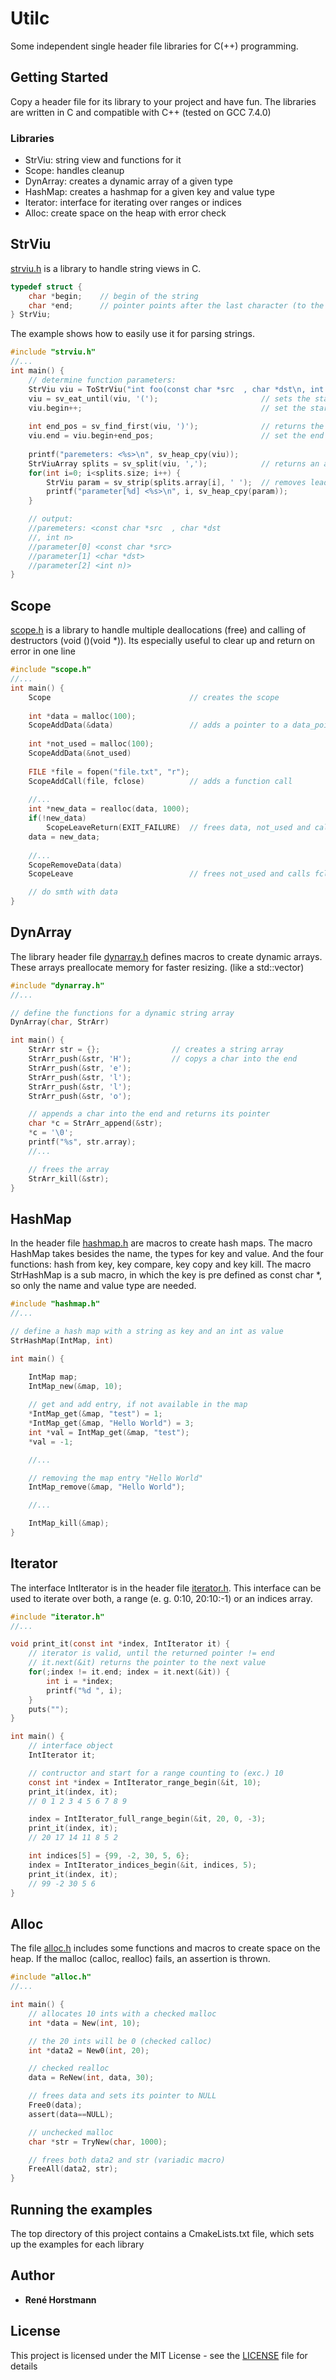 # Utilc
Some independent single header file libraries for C(++) programming.

## Getting Started
Copy a header file for its library to your project and have fun.
The libraries are written in C and compatible with C++ (tested on GCC 7.4.0)

### Libraries
* StrViu: string view and functions for it
* Scope: handles cleanup
* DynArray: creates a dynamic array of a given type
* HashMap: creates a hashmap for a given key and value type
* Iterator: interface for iterating over ranges or indices
* Alloc: create space on the heap with error check


## StrViu
[strviu.h](include/utilc/strviu.h) is a library to handle string views in C.
```c
typedef struct {
    char *begin;    // begin of the string
    char *end;      // pointer points after the last character (to the \0 for a cstring)
} StrViu;
```
The example shows how to easily use it for parsing strings.
```c
#include "strviu.h"
//...
int main() {
    // determine function parameters:
    StrViu viu = ToStrViu("int foo(const char *src  , char *dst\n, int n);");
    viu = sv_eat_until(viu, '(');                       // sets the start of the view to the next '('
    viu.begin++;                                        // set the start after the '('
    
    int end_pos = sv_find_first(viu, ')');              // returns the first index of ')'
    viu.end = viu.begin+end_pos;                        // set the end to the ')'
    
    printf("paremeters: <%s>\n", sv_heap_cpy(viu));
    StrViuArray splits = sv_split(viu, ',');            // returns an array of views, seperated by ','
    for(int i=0; i<splits.size; i++) {
        StrViu param = sv_strip(splits.array[i], ' ');  // removes leading and ending ' ' (+ \t,\n)
        printf("parameter[%d] <%s>\n", i, sv_heap_cpy(param));
    }

    // output:
    //paremeters: <const char *src  , char *dst
    //, int n>
    //parameter[0] <const char *src>
    //parameter[1] <char *dst>
    //parameter[2] <int n)>
}
```

## Scope
[scope.h](include/utilc/scope.h) is a library to handle multiple deallocations (free) and calling of destructors (void ()(void *)).
Its especially useful to clear up and return on error in one line
```c
#include "scope.h"
//...
int main() {
    Scope                               // creates the scope
    
    int *data = malloc(100);
    ScopeAddData(&data)                 // adds a pointer to a data_pointer
    
    int *not_used = malloc(100);
    ScopeAddData(&not_used)
    
    FILE *file = fopen("file.txt", "r");
    ScopeAddCall(file, fclose)          // adds a function call 
    
    //...
    int *new_data = realloc(data, 1000);
    if(!new_data)
        ScopeLeaveReturn(EXIT_FAILURE)  // frees data, not_used and calls fclose(file), then returns 1
    data = new_data;
    
    //...
    ScopeRemoveData(data)
    ScopeLeave                          // frees not_used and calls fclose(file)

    // do smth with data
}
```

## DynArray
The library header file [dynarray.h](include/utilc/dynarray.h) defines macros to create dynamic arrays.
These arrays preallocate memory for faster resizing.
(like a std::vector)
```c
#include "dynarray.h"
//...

// define the functions for a dynamic string array
DynArray(char, StrArr)

int main() {
    StrArr str = {};                // creates a string array
    StrArr_push(&str, 'H');         // copys a char into the end
    StrArr_push(&str, 'e');
    StrArr_push(&str, 'l');
    StrArr_push(&str, 'l');
    StrArr_push(&str, 'o');

    // appends a char into the end and returns its pointer    
    char *c = StrArr_append(&str);  
    *c = '\0';
    printf("%s", str.array);
    //...

    // frees the array
    StrArr_kill(&str);
}
```

## HashMap
In the header file [hashmap.h](include/utilc/hashmap.h) are macros to create hash maps.
The macro HashMap takes besides the name, the types for key and value.
And the four functions: hash from key, key compare, key copy and key kill.
The macro StrHashMap is a sub macro, in which the key is pre defined as const char *, 
so only the name and value type are needed.
```c
#include "hashmap.h"
//...

// define a hash map with a string as key and an int as value
StrHashMap(IntMap, int)

int main() {

    IntMap map;
    IntMap_new(&map, 10);
    
    // get and add entry, if not available in the map
    *IntMap_get(&map, "test") = 1;
    *IntMap_get(&map, "Hello World") = 3;
    int *val = IntMap_get(&map, "test");
    *val = -1;

    //...

    // removing the map entry "Hello World"
    IntMap_remove(&map, "Hello World");

    //...

    IntMap_kill(&map);
}
```

## Iterator
The interface IntIterator is in the header file [iterator.h](include/utilc/iterator.h).
This interface can be used to iterate over both, a range (e. g. 0:10, 20:10:-1) or an indices array.
```c
#include "iterator.h"
//...

void print_it(const int *index, IntIterator it) {
    // iterator is valid, until the returned pointer != end
    // it.next(&it) returns the pointer to the next value
    for(;index != it.end; index = it.next(&it)) {
        int i = *index;
        printf("%d ", i);
    }
    puts("");
}

int main() {
    // interface object
    IntIterator it;

    // contructor and start for a range counting to (exc.) 10
    const int *index = IntIterator_range_begin(&it, 10);
    print_it(index, it);
    // 0 1 2 3 4 5 6 7 8 9 

    index = IntIterator_full_range_begin(&it, 20, 0, -3);
    print_it(index, it);
    // 20 17 14 11 8 5 2

    int indices[5] = {99, -2, 30, 5, 6};
    index = IntIterator_indices_begin(&it, indices, 5);
    print_it(index, it);
    // 99 -2 30 5 6 
}
```

## Alloc
The file [alloc.h](include/utilc/alloc.h) includes some functions and macros to create space on the heap.
If the malloc (calloc, realloc) fails, an assertion is thrown.
```c
#include "alloc.h"
//...

int main() {
    // allocates 10 ints with a checked malloc
    int *data = New(int, 10);

    // the 20 ints will be 0 (checked calloc)
    int *data2 = New0(int, 20);

    // checked realloc
    data = ReNew(int, data, 30);

    // frees data and sets its pointer to NULL
    Free0(data);
    assert(data==NULL);

    // unchecked malloc
    char *str = TryNew(char, 1000);

    // frees both data2 and str (variadic macro)
    FreeAll(data2, str);
}
```


## Running the examples
The top directory of this project contains a CmakeLists.txt file, which sets up the examples for each library

## Author

* **René Horstmann**

## License

This project is licensed under the MIT License - see the [LICENSE](LICENSE) file for details